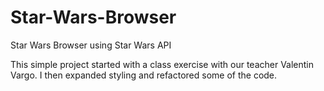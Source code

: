 # Star-Wars-Browser
Star Wars Browser using Star Wars API

This simple project started with a class exercise with our teacher Valentin Vargo. I then expanded styling and refactored some of the code.
